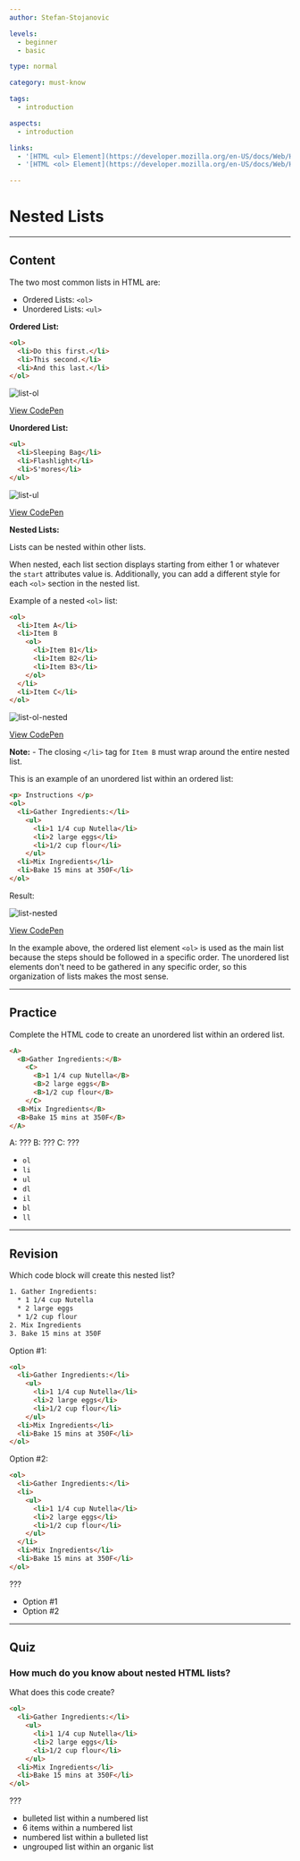 ```yaml
---
author: Stefan-Stojanovic

levels:
  - beginner
  - basic

type: normal

category: must-know

tags:
  - introduction

aspects:
  - introduction

links:
  - '[HTML <ul> Element](https://developer.mozilla.org/en-US/docs/Web/HTML/Element/ul){documentation}'
  - '[HTML <ol> Element](https://developer.mozilla.org/en-US/docs/Web/HTML/Element/ol){documentation}'

---
```

# Nested Lists
---
## Content

The two most common lists in HTML are:

* Ordered Lists: `<ol>`
* Unordered Lists: `<ul>`

**Ordered List:**

```html
<ol>
  <li>Do this first.</li>
  <li>This second.</li>
  <li>And this last.</li>
</ol>
```

![list-ol](https://img.enkipro.com/cf9b8346bcac3c93325df035ea93b26b.png)

[View CodePen](https://codepen.io/enkidevs/pen/VBbZrW)

**Unordered List:**

```html
<ul>
  <li>Sleeping Bag</li>
  <li>Flashlight</li>
  <li>S'mores</li>
</ul>
```

![list-ul](https://img.enkipro.com/87a289dc50d66e09fce9506b2ff4f676.png)

[View CodePen](https://codepen.io/enkidevs/pen/pZPzdm)


**Nested Lists:**

Lists can be nested within other lists. 

When nested, each list section displays starting from either 1 or whatever the `start` attributes value is. Additionally, you can add a different style for each `<ol>` section in the nested list.

Example of a nested `<ol>` list:
```html
<ol>
  <li>Item A</li>
  <li>Item B
    <ol>
      <li>Item B1</li>
      <li>Item B2</li>
      <li>Item B3</li>
    </ol>
  </li>
  <li>Item C</li>
</ol>
```

![list-ol-nested](https://img.enkipro.com/26d4d08c20b3a7d7b68386a998bc72cb.png)

[View CodePen](https://codepen.io/enkidevs/pen/BPRBrO)

**Note:**
	- The closing `</li>` tag for `Item B` must wrap around the entire nested list.

This is an example of an unordered list within an ordered list:

```html
<p> Instructions </p>
<ol>
  <li>Gather Ingredients:</li>
    <ul>
      <li>1 1/4 cup Nutella</li>
      <li>2 large eggs</li>
      <li>1/2 cup flour</li>
    </ul>
  <li>Mix Ingredients</li>
  <li>Bake 15 mins at 350F</li>
</ol>
```
Result:

![list-nested](https://img.enkipro.com/b8755c181cd9bb24d977267b4e546f43.png)

[View CodePen](https://codepen.io/enkidevs/pen/xJdKpO)

In the example above, the ordered list element `<ol>` is used as the main list because the steps should be followed in a specific order. The unordered list elements don't need to be gathered in any specific order, so this organization of lists makes the most sense.

---
## Practice

Complete the HTML code to create an unordered list within an ordered list.

```html
<A>
  <B>Gather Ingredients:</B>
    <C>
      <B>1 1/4 cup Nutella</B>
      <B>2 large eggs</B>
      <B>1/2 cup flour</B>
    </C>
  <B>Mix Ingredients</B>
  <B>Bake 15 mins at 350F</B>
</A>
```

A: ???
B: ???
C: ???

* `ol`
* `li`
* `ul`
* `dl`
* `il`
* `bl`
* `ll`

---
## Revision

Which code block will create this nested list?

```html
1. Gather Ingredients:
  * 1 1/4 cup Nutella
  * 2 large eggs
  * 1/2 cup flour
2. Mix Ingredients
3. Bake 15 mins at 350F
```

Option #1:

```html
<ol>
  <li>Gather Ingredients:</li>
    <ul>
      <li>1 1/4 cup Nutella</li>
      <li>2 large eggs</li>
      <li>1/2 cup flour</li>
    </ul>
  <li>Mix Ingredients</li>
  <li>Bake 15 mins at 350F</li>
</ol>
```

Option #2:

```html
<ol>
  <li>Gather Ingredients:</li>
  <li>
    <ul>
      <li>1 1/4 cup Nutella</li>
      <li>2 large eggs</li>
      <li>1/2 cup flour</li>
    </ul>
  </li>
  <li>Mix Ingredients</li>
  <li>Bake 15 mins at 350F</li>
</ol>
```

???

* Option #1
* Option #2

---
## Quiz

### How much do you know about nested HTML lists?


What does this code create?

```html
<ol>
  <li>Gather Ingredients:</li>
    <ul>
      <li>1 1/4 cup Nutella</li>
      <li>2 large eggs</li>
      <li>1/2 cup flour</li>
    </ul>
  <li>Mix Ingredients</li>
  <li>Bake 15 mins at 350F</li>
</ol>
```

???

* bulleted list within a numbered list
* 6 items within a numbered list
* numbered list within a bulleted list
* ungrouped list within an organic list
